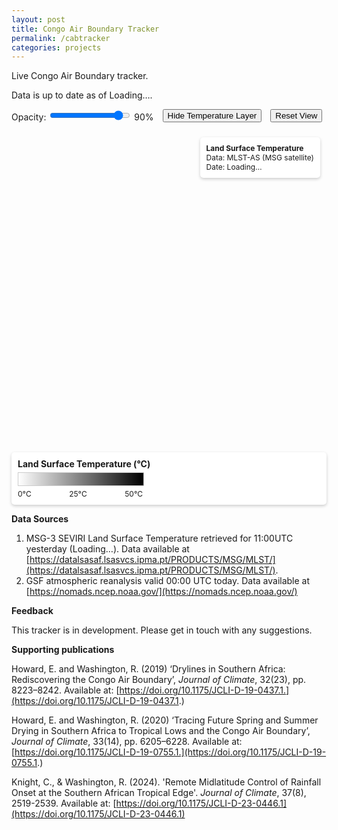 ```yaml
---
layout: post
title: Congo Air Boundary Tracker
permalink: /cabtracker
categories: projects
---
```

Live Congo Air Boundary tracker.

Data is up to date as of <span id="pageTopDate">Loading…</span>.

<link rel="stylesheet" href="https://unpkg.com/leaflet@1.9.4/dist/leaflet.css" crossorigin />
<script src="https://unpkg.com/leaflet@1.9.4/dist/leaflet.js" crossorigin></script>
<script src="https://unpkg.com/pmtiles@3.0.5/dist/pmtiles.js"></script>

<style>
.map-controls {
  margin: 1em 0;
  display: flex;
  gap: 1em;
  flex-wrap: wrap;
  align-items: center;
}
.legend {
  background: white;
  padding: 10px;
  border-radius: 5px;
  box-shadow: 0 2px 5px rgba(0,0,0,0.2);
  margin-top: 1em;
}
.legend-gradient {
  width: 200px;
  height: 20px;
  background: linear-gradient(to right, white 0%, black 100%);
  border: 1px solid #ccc;
  margin: 5px 0;
}
.legend-labels {
  display: flex;
  justify-content: space-between;
  font-size: 12px;
  width: 200px;
}
.info-box {
  position: absolute;
  top: 10px;
  right: 10px;
  background: white;
  padding: 10px;
  border-radius: 5px;
  box-shadow: 0 2px 5px rgba(0,0,0,0.2);
  z-index: 1000;
  max-width: 220px;
  font-size: 12px;
}
</style>

<div class="map-controls">
  <label>
    Opacity: 
    <input type="range" id="opacitySlider" min="0" max="100" value="90" />
    <span id="opacityValue">90%</span>
  </label>
  <button id="toggleLayer">Hide Temperature Layer</button>
  <button id="resetView">Reset View</button>
</div>

<div id="map" style="height: 500px; width: 100%; position: relative;">
  <div class="info-box" id="infoBox">
    <strong>Land Surface Temperature</strong><br>
    Data: MLST-AS (MSG satellite)<br>
    <span id="dateInfo">Date: Loading…</span>
  </div>
</div>

<div class="legend">
  <strong>Land Surface Temperature (°C)</strong>
  <div class="legend-gradient"></div>
  <div class="legend-labels">
    <span>0°C</span>
    <span>25°C</span>
    <span>50°C</span>
  </div>
</div>

<script>
document.addEventListener("DOMContentLoaded", async function () {
  const map = L.map('map').setView([-23, 25], 4);

  // Base layer
  L.tileLayer('https://tile.openstreetmap.org/{z}/{x}/{y}.png', {
    attribution: '© OpenStreetMap contributors'
  }).addTo(map);

  let temperatureLayer = null;
  const pmtilesUrl = '{{ "/tiles/raster.pmtiles" | relative_url }}';

  async function setPmtilesLastModified() {
    try {
      const headResp = await fetch(pmtilesUrl, { method: 'HEAD' });
      const lastMod = headResp.headers.get('Last-Modified');
      const infoEl = document.getElementById('dateInfo');
      const pageTopEl = document.getElementById('pageTopDate');
      if (lastMod) {
        const d = new Date(lastMod);
        const nice = d.toLocaleString('en-GB', {
          timeZone: 'UTC',
          year: 'numeric',
          month: 'short',
          day: '2-digit',
        });
        const txt = `Date (from .pmtiles): ${nice}`;
        infoEl.textContent = txt;
        pageTopEl.textContent = `${nice}`;
      } else {
        infoEl.textContent = 'Date: Unavailable';
        pageTopEl.textContent = 'Unavailable';
      }
    } catch (e) {
      console.error('HEAD request failed:', e);
      document.getElementById('dateInfo').textContent = 'Date: Error fetching';
      document.getElementById('pageTopDate').textContent = 'Error fetching';
    }
  }
  setPmtilesLastModified();

  try {
    const p = new pmtiles.PMTiles(pmtilesUrl);
    p.getHeader().then(h => console.log('PMTiles header:', h)).catch(console.error);

    temperatureLayer = pmtiles.leafletRasterLayer(p, {
      opacity: 0.9,
      attribution: 'Temperature data: LSA SAF'
    })
      .on('tileerror', (e) => console.error('Tile load error:', e))
      .addTo(map);
  } catch (err) {
    console.error('PMTiles init error:', err);
    document.getElementById('dateInfo').textContent = 'Date: Error loading data';
    document.getElementById('pageTopDate').textContent = 'Error loading data';
  }

  // Rainbelt overlay
    // --- Blue semitransparent overlay from tiles/overlay.geojson ---
  let overlayLayer = null;
  const overlayUrl = '{{ "/tiles/largest_polygon_spatial.geojson" | relative_url }}';
  
  // (optional) put overlay above the base map but below the info box
  map.createPane('overlayPane');
  map.getPane('overlayPane').style.zIndex = 420; // OSM default tiles are ~200
  
  async function addOverlay() {
    try {
      const res = await fetch(overlayUrl, { cache: 'no-store' });
      if (!res.ok) throw new Error(`HTTP ${res.status}`);
      const geojson = await res.json();
  
      overlayLayer = L.geoJSON(geojson, {
        pane: 'overlayPane',
        style: feature => ({
          color: '#1d4ed8',       // stroke
          weight: 1.5,
          opacity: 0.9,
          fillColor: '#1d4ed8',   // fill = same blue
          fillOpacity: 0.3        // semi-transparent
        }),
        onEachFeature: (feature, layer) => {
          // simple hover highlight
          layer.on({
            mouseover: () => layer.setStyle({ weight: 2.5, fillOpacity: 0.4 }),
            mouseout:  () => layer.setStyle({ weight: 1.5, fillOpacity: 0.3 })
          });
          // optional popup with properties
          const props = feature && feature.properties ? feature.properties : null;
          if (props) {
            const rows = Object.entries(props)
              .map(([k, v]) => `<tr><td><strong>${k}</strong></td><td>${v}</td></tr>`)
              .join('');
            layer.bindPopup(`<table>${rows}</table>`, { maxWidth: 260 });
          }
        }
      }).addTo(map);
    } catch (err) {
      console.error('Failed to load overlay.geojson:', err);
    }
  }
  addOverlay();

  // Controls
  const opacitySlider = document.getElementById('opacitySlider');
  const opacityValue = document.getElementById('opacityValue');
  const toggleButton = document.getElementById('toggleLayer');
  const resetButton = document.getElementById('resetView');

  opacitySlider.addEventListener('input', function() {
    const opacity = this.value / 100;
    opacityValue.textContent = this.value + '%';
    if (temperatureLayer) temperatureLayer.setOpacity(opacity);
  });

  let layerVisible = true;
  toggleButton.addEventListener('click', function() {
    if (!temperatureLayer) return;
    if (layerVisible) {
      map.removeLayer(temperatureLayer);
      this.textContent = 'Show Temperature Layer';
    } else {
      map.addLayer(temperatureLayer);
      this.textContent = 'Hide Temperature Layer';
    }
    layerVisible = !layerVisible;
  });

  resetButton.addEventListener('click', function() {
    map.setView([-23, 25], 4);
  });

  // Scale + coordinates
  L.control.scale({ position: 'bottomleft' }).addTo(map);

  const coordsControl = L.control({ position: 'bottomright' });
  coordsControl.onAdd = function() {
    const div = L.DomUtil.create('div', 'leaflet-control-attribution leaflet-control');
    div.innerHTML = '<span id="coords">Move mouse to see coordinates</span>';
    return div;
  };
  coordsControl.addTo(map);

  map.on('mousemove', function(e) {
    const coords = document.getElementById('coords');
    if (coords) coords.textContent = `${e.latlng.lat.toFixed(4)}, ${e.latlng.lng.toFixed(4)}`;
  });
});
</script>

**Data Sources**

1. MSG-3 SEVIRI Land Surface Temperature retrieved for 11:00UTC yesterday (<span id="pageTopDate">Loading…</span>). Data available at [https://datalsasaf.lsasvcs.ipma.pt/PRODUCTS/MSG/MLST/](https://datalsasaf.lsasvcs.ipma.pt/PRODUCTS/MSG/MLST/).
2. GSF atmospheric reanalysis valid 00:00 UTC today. Data available at [https://nomads.ncep.noaa.gov/](https://nomads.ncep.noaa.gov/)

**Feedback**

This tracker is in development. Please get in touch with any suggestions.

**Supporting publications**

Howard, E. and Washington, R. (2019) ‘Drylines in Southern Africa: Rediscovering the Congo Air Boundary’, _Journal of Climate_, 32(23), pp. 8223–8242. Available at: [https://doi.org/10.1175/JCLI-D-19-0437.1.](https://doi.org/10.1175/JCLI-D-19-0437.1.)

Howard, E. and Washington, R. (2020) ‘Tracing Future Spring and Summer Drying in Southern Africa to Tropical Lows and the Congo Air Boundary’, _Journal of Climate_, 33(14), pp. 6205–6228. Available at: [https://doi.org/10.1175/JCLI-D-19-0755.1.](https://doi.org/10.1175/JCLI-D-19-0755.1.)

Knight, C., & Washington, R. (2024). 'Remote Midlatitude Control of Rainfall Onset at the Southern African Tropical Edge'. _Journal of Climate_, 37(8), 2519-2539. Available at: [https://doi.org/10.1175/JCLI-D-23-0446.1](https://doi.org/10.1175/JCLI-D-23-0446.1)


